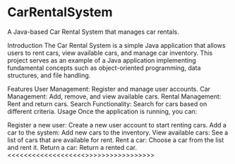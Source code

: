 # CarRentalSystem

A Java-based Car Rental System that manages car rentals.

Introduction
The Car Rental System is a simple Java application that allows users to rent cars, view available cars, and manage car inventory. This project serves as an example of a Java application implementing fundamental concepts such as object-oriented programming, data structures, and file handling.

Features
User Management: Register and manage user accounts.
Car Management: Add, remove, and view available cars.
Rental Management: Rent and return cars.
Search Functionality: Search for cars based on different criteria.
Usage
Once the application is running, you can:

Register a new user: Create a new user account to start renting cars.
Add a car to the system: Add new cars to the inventory.
View available cars: See a list of cars that are available for rent.
Rent a car: Choose a car from the list and rent it.
Return a car: Return a rented car.
<<<<<<<<<<<<<<<<<<<>>>>>>>>>>>>>>>>>
